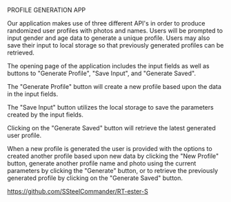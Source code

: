 PROFILE GENERATION APP

Our application makes use of three different API's in order to produce randomized user profiles with photos and names.
Users will be prompted to input gender and age data to generate a unique profile. Users may also save their input to local storage so that previously generated profiles can be retrieved.

The opening page of the application includes the input fields as well as buttons to "Generate Profile", "Save Input", and "Generate Saved".

The "Generate Profile" button will create a new profile based upon the data in the input fields.

The "Save Input" button utilizes the local storage to save the parameters created by the input fields.

Clicking on the "Generate Saved" button will retrieve the latest generated user profile.

When a new profile is generated the user is provided with the options to created another profile based upon new data by clicking the "New Profile" button, generate another profile name and photo using the current parameters by clicking the "Generate" button, or to retrieve the previously generated profile by clicking on the "Generate Saved" button.


https://github.com/SSteelCommander/RT-ester-S

